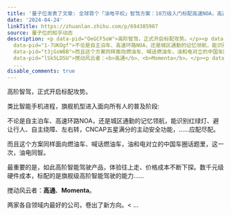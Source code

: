 ```yaml
---
title: '量子位发表了文章: 全球首个「油电平权」智驾方案：10万级入门标配高速NOA，高通Momenta联合出品'
date: '2024-04-24'
linkTitle: https://zhuanlan.zhihu.com/p/694385987
source: 量子位的知乎动态
description: <p data-pid="OeGCF5oW">高阶智驾，正式开启标配攻势。</p><p data-pid="32goMZEV">类比智能手机进程，旗舰机型进入面向所有人的普及阶段:</p><p
  data-pid="1-7UKOgf">不论是自主泊车、高速环路NOA，还是城区通勤的记忆领航，能识别红绿灯、避让行人、自主绕障、左右转，CNCAP五星满分的主动安全功能，……应配尽配。</p><p
  data-pid="t3jGsW8B">而且这个方案同样面向燃油车、喊话燃油车，油和电对立的中国车圈话题里，这一次，油电同智。<br></p><p data-pid="Y0mHTDZ6">最重要的是，如此高阶智能驾驶产品，体验往上走、价格成本不断下探。数千元级硬件成本，标配的是旗舰级高阶智能驾驶的能力……</p><p
  data-pid="lSk5LD5U">搅动风云者：<b>高通</b>、<b>Momenta</b>。</p><p data-pid="9XL90kgM">两家各自领域内最好的公司，卷出了新方向。<
  ...
disable_comments: true
---
```

<p data-pid="OeGCF5oW">高阶智驾，正式开启标配攻势。</p><p data-pid="32goMZEV">类比智能手机进程，旗舰机型进入面向所有人的普及阶段:</p><p data-pid="1-7UKOgf">不论是自主泊车、高速环路NOA，还是城区通勤的记忆领航，能识别红绿灯、避让行人、自主绕障、左右转，CNCAP五星满分的主动安全功能，……应配尽配。</p><p data-pid="t3jGsW8B">而且这个方案同样面向燃油车、喊话燃油车，油和电对立的中国车圈话题里，这一次，油电同智。<br></p><p data-pid="Y0mHTDZ6">最重要的是，如此高阶智能驾驶产品，体验往上走、价格成本不断下探。数千元级硬件成本，标配的是旗舰级高阶智能驾驶的能力……</p><p data-pid="lSk5LD5U">搅动风云者：<b>高通</b>、<b>Momenta</b>。</p><p data-pid="9XL90kgM">两家各自领域内最好的公司，卷出了新方向。< ...